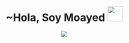<h1 align="center">~Hola, Soy Moayed <img src="https://cdn3.emoji.gg/emojis/1757-welcomehat.png" width="40px"/></h1> 
  <p align="center">
<img src="https://media.giphy.com/media/iiJ870TcI3PZKxatzS/giphy.gif"/>
  </p>

